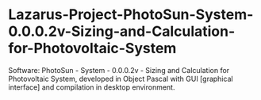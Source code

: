 # Lazarus-Project-PhotoSun-System-0.0.0.2v-Sizing-and-Calculation-for-Photovoltaic-System
Software: PhotoSun - System - 0.0.0.2v - Sizing and Calculation for Photovoltaic System, developed in Object Pascal with GUI [graphical interface] and compilation in desktop environment.
